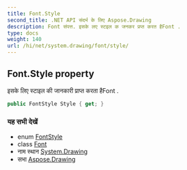 ```yaml
---
title: Font.Style
second_title: .NET API संदर्भ के लिए Aspose.Drawing
description: Font संपत्त. इसके लए स्टइल क जनकर प्रप्त करत हैFont .
type: docs
weight: 140
url: /hi/net/system.drawing/font/style/
---
```

## Font.Style property

इसके लिए स्टाइल की जानकारी प्राप्त करता हैFont .

```csharp
public FontStyle Style { get; }
```

### यह सभी देखें

* enum [FontStyle](../../fontstyle/)
* class [Font](../)
* नाम स्थान [System.Drawing](../../font/)
* सभा [Aspose.Drawing](../../../)


